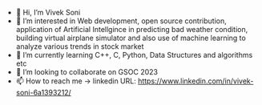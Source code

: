 - 👋 Hi, I’m Vivek Soni
- 👀 I’m interested in Web development, open source contribution, application of Artificial Intellgince in predicting bad weather condition, building virtual airplane simulator and also use of machine learning to analyze various trends in stock market
- 🌱 I’m currently learning C++, C, Python, Data Structures and algorithms etc
- 💞️ I’m looking to collaborate on GSOC 2023
- 📫 How to reach me -> linkedin URL: https://www.linkedin.com/in/vivek-soni-6a1393212/

<!---
Vsoni27/Vsoni27 is a ✨ special ✨ repository because its `README.md` (this file) appears on your GitHub profile.
You can click the Preview link to take a look at your changes.
--->
